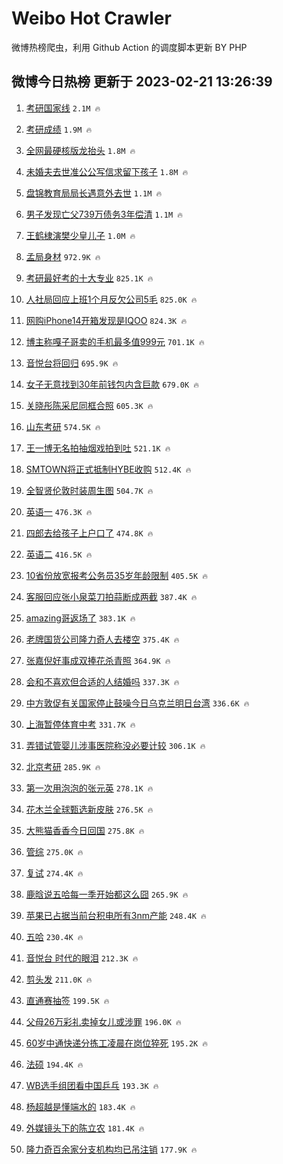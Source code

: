 # Weibo Hot Crawler 



微博热榜爬虫，利用 Github Action 的调度脚本更新 BY PHP 


## 微博今日热榜 更新于 2023-02-21 13:26:39 
1. [考研国家线](https://s.weibo.com/weibo?q=%23%E8%80%83%E7%A0%94%E5%9B%BD%E5%AE%B6%E7%BA%BF%23&t=31&band_rank=1&Refer=top) `2.1M 🔥` 

1. [考研成绩](https://s.weibo.com/weibo?q=%23%E8%80%83%E7%A0%94%E6%88%90%E7%BB%A9%23&t=31&band_rank=2&Refer=top) `1.9M 🔥` 

1. [全网最硬核版龙抬头](https://s.weibo.com/weibo?q=%23%E5%85%A8%E7%BD%91%E6%9C%80%E7%A1%AC%E6%A0%B8%E7%89%88%E9%BE%99%E6%8A%AC%E5%A4%B4%23&t=31&band_rank=3&Refer=top) `1.8M 🔥` 

1. [未婚夫去世准公公写信求留下孩子](https://s.weibo.com/weibo?q=%23%E6%9C%AA%E5%A9%9A%E5%A4%AB%E5%8E%BB%E4%B8%96%E5%87%86%E5%85%AC%E5%85%AC%E5%86%99%E4%BF%A1%E6%B1%82%E7%95%99%E4%B8%8B%E5%AD%A9%E5%AD%90%23&t=31&band_rank=4&Refer=top) `1.8M 🔥` 

1. [盘锦教育局局长遇意外去世](https://s.weibo.com/weibo?q=%23%E7%9B%98%E9%94%A6%E6%95%99%E8%82%B2%E5%B1%80%E5%B1%80%E9%95%BF%E9%81%87%E6%84%8F%E5%A4%96%E5%8E%BB%E4%B8%96%23&t=31&band_rank=5&Refer=top) `1.1M 🔥` 

1. [男子发现亡父739万债务3年偿清](https://s.weibo.com/weibo?q=%23%E7%94%B7%E5%AD%90%E5%8F%91%E7%8E%B0%E4%BA%A1%E7%88%B6739%E4%B8%87%E5%80%BA%E5%8A%A13%E5%B9%B4%E5%81%BF%E6%B8%85%23&t=31&band_rank=6&Refer=top) `1.1M 🔥` 

1. [王鹤棣演樊少皇儿子](https://s.weibo.com/weibo?q=%23%E7%8E%8B%E9%B9%A4%E6%A3%A3%E6%BC%94%E6%A8%8A%E5%B0%91%E7%9A%87%E5%84%BF%E5%AD%90%23&t=31&band_rank=7&Refer=top) `1.0M 🔥` 

1. [孟局身材](https://s.weibo.com/weibo?q=%23%E5%AD%9F%E5%B1%80%E8%BA%AB%E6%9D%90%23&t=31&band_rank=8&Refer=top) `972.9K 🔥` 

1. [考研最好考的十大专业](https://s.weibo.com/weibo?q=%23%E8%80%83%E7%A0%94%E6%9C%80%E5%A5%BD%E8%80%83%E7%9A%84%E5%8D%81%E5%A4%A7%E4%B8%93%E4%B8%9A%23&t=31&band_rank=9&Refer=top) `825.1K 🔥` 

1. [人社局回应上班1个月反欠公司5毛](https://s.weibo.com/weibo?q=%23%E4%BA%BA%E7%A4%BE%E5%B1%80%E5%9B%9E%E5%BA%94%E4%B8%8A%E7%8F%AD1%E4%B8%AA%E6%9C%88%E5%8F%8D%E6%AC%A0%E5%85%AC%E5%8F%B85%E6%AF%9B%23&t=31&band_rank=10&Refer=top) `825.0K 🔥` 

1. [网购iPhone14开箱发现是IQOO](https://s.weibo.com/weibo?q=%23%E7%BD%91%E8%B4%ADiPhone14%E5%BC%80%E7%AE%B1%E5%8F%91%E7%8E%B0%E6%98%AFIQOO%23&t=31&band_rank=11&Refer=top) `824.3K 🔥` 

1. [博主称嘎子哥卖的手机最多值999元](https://s.weibo.com/weibo?q=%23%E5%8D%9A%E4%B8%BB%E7%A7%B0%E5%98%8E%E5%AD%90%E5%93%A5%E5%8D%96%E7%9A%84%E6%89%8B%E6%9C%BA%E6%9C%80%E5%A4%9A%E5%80%BC999%E5%85%83%23&t=31&band_rank=12&Refer=top) `701.1K 🔥` 

1. [音悦台将回归](https://s.weibo.com/weibo?q=%23%E9%9F%B3%E6%82%A6%E5%8F%B0%E5%B0%86%E5%9B%9E%E5%BD%92%23&t=31&band_rank=13&Refer=top) `695.9K 🔥` 

1. [女子无意找到30年前钱包内含巨款](https://s.weibo.com/weibo?q=%23%E5%A5%B3%E5%AD%90%E6%97%A0%E6%84%8F%E6%89%BE%E5%88%B030%E5%B9%B4%E5%89%8D%E9%92%B1%E5%8C%85%E5%86%85%E5%90%AB%E5%B7%A8%E6%AC%BE%23&t=31&band_rank=14&Refer=top) `679.0K 🔥` 

1. [关晓彤陈采尼同框合照](https://s.weibo.com/weibo?q=%23%E5%85%B3%E6%99%93%E5%BD%A4%E9%99%88%E9%87%87%E5%B0%BC%E5%90%8C%E6%A1%86%E5%90%88%E7%85%A7%23&t=31&band_rank=15&Refer=top) `605.3K 🔥` 

1. [山东考研](https://s.weibo.com/weibo?q=%E5%B1%B1%E4%B8%9C%E8%80%83%E7%A0%94&t=31&band_rank=16&Refer=top) `574.5K 🔥` 

1. [王一博无名拍抽烟戏拍到吐](https://s.weibo.com/weibo?q=%23%E7%8E%8B%E4%B8%80%E5%8D%9A%E6%97%A0%E5%90%8D%E6%8B%8D%E6%8A%BD%E7%83%9F%E6%88%8F%E6%8B%8D%E5%88%B0%E5%90%90%23&t=31&band_rank=17&Refer=top) `521.1K 🔥` 

1. [SMTOWN将正式抵制HYBE收购](https://s.weibo.com/weibo?q=%23SMTOWN%E5%B0%86%E6%AD%A3%E5%BC%8F%E6%8A%B5%E5%88%B6HYBE%E6%94%B6%E8%B4%AD%23&t=31&band_rank=18&Refer=top) `512.4K 🔥` 

1. [全智贤伦敦时装周生图](https://s.weibo.com/weibo?q=%23%E5%85%A8%E6%99%BA%E8%B4%A4%E4%BC%A6%E6%95%A6%E6%97%B6%E8%A3%85%E5%91%A8%E7%94%9F%E5%9B%BE%23&t=31&band_rank=19&Refer=top) `504.7K 🔥` 

1. [英语一](https://s.weibo.com/weibo?q=%E8%8B%B1%E8%AF%AD%E4%B8%80&t=31&band_rank=20&Refer=top) `476.3K 🔥` 

1. [四郎去给孩子上户口了](https://s.weibo.com/weibo?q=%23%E5%9B%9B%E9%83%8E%E5%8E%BB%E7%BB%99%E5%AD%A9%E5%AD%90%E4%B8%8A%E6%88%B7%E5%8F%A3%E4%BA%86%23&t=31&band_rank=21&Refer=top) `474.8K 🔥` 

1. [英语二](https://s.weibo.com/weibo?q=%E8%8B%B1%E8%AF%AD%E4%BA%8C&t=31&band_rank=22&Refer=top) `416.5K 🔥` 

1. [10省份放宽报考公务员35岁年龄限制](https://s.weibo.com/weibo?q=%2310%E7%9C%81%E4%BB%BD%E6%94%BE%E5%AE%BD%E6%8A%A5%E8%80%83%E5%85%AC%E5%8A%A1%E5%91%9835%E5%B2%81%E5%B9%B4%E9%BE%84%E9%99%90%E5%88%B6%23&t=31&band_rank=23&Refer=top) `405.5K 🔥` 

1. [客服回应张小泉菜刀拍蒜断成两截](https://s.weibo.com/weibo?q=%23%E5%AE%A2%E6%9C%8D%E5%9B%9E%E5%BA%94%E5%BC%A0%E5%B0%8F%E6%B3%89%E8%8F%9C%E5%88%80%E6%8B%8D%E8%92%9C%E6%96%AD%E6%88%90%E4%B8%A4%E6%88%AA%23&t=31&band_rank=24&Refer=top) `387.4K 🔥` 

1. [amazing哥返场了](https://s.weibo.com/weibo?q=%23amazing%E5%93%A5%E8%BF%94%E5%9C%BA%E4%BA%86%23&t=31&band_rank=25&Refer=top) `383.1K 🔥` 

1. [老牌国货公司隆力奇人去楼空](https://s.weibo.com/weibo?q=%23%E8%80%81%E7%89%8C%E5%9B%BD%E8%B4%A7%E5%85%AC%E5%8F%B8%E9%9A%86%E5%8A%9B%E5%A5%87%E4%BA%BA%E5%8E%BB%E6%A5%BC%E7%A9%BA%23&t=31&band_rank=26&Refer=top) `375.4K 🔥` 

1. [张嘉倪好事成双捧花杀青照](https://s.weibo.com/weibo?q=%23%E5%BC%A0%E5%98%89%E5%80%AA%E5%A5%BD%E4%BA%8B%E6%88%90%E5%8F%8C%E6%8D%A7%E8%8A%B1%E6%9D%80%E9%9D%92%E7%85%A7%23&t=31&band_rank=27&Refer=top) `364.9K 🔥` 

1. [会和不喜欢但合适的人结婚吗](https://s.weibo.com/weibo?q=%23%E4%BC%9A%E5%92%8C%E4%B8%8D%E5%96%9C%E6%AC%A2%E4%BD%86%E5%90%88%E9%80%82%E7%9A%84%E4%BA%BA%E7%BB%93%E5%A9%9A%E5%90%97%23&t=31&band_rank=28&Refer=top) `337.3K 🔥` 

1. [中方敦促有关国家停止鼓噪今日乌克兰明日台湾](https://s.weibo.com/weibo?q=%23%E4%B8%AD%E6%96%B9%E6%95%A6%E4%BF%83%E6%9C%89%E5%85%B3%E5%9B%BD%E5%AE%B6%E5%81%9C%E6%AD%A2%E9%BC%93%E5%99%AA%E4%BB%8A%E6%97%A5%E4%B9%8C%E5%85%8B%E5%85%B0%E6%98%8E%E6%97%A5%E5%8F%B0%E6%B9%BE%23&t=31&band_rank=29&Refer=top) `336.6K 🔥` 

1. [上海暂停体育中考](https://s.weibo.com/weibo?q=%23%E4%B8%8A%E6%B5%B7%E6%9A%82%E5%81%9C%E4%BD%93%E8%82%B2%E4%B8%AD%E8%80%83%23&t=31&band_rank=30&Refer=top) `331.7K 🔥` 

1. [弄错试管婴儿涉事医院称没必要计较](https://s.weibo.com/weibo?q=%23%E5%BC%84%E9%94%99%E8%AF%95%E7%AE%A1%E5%A9%B4%E5%84%BF%E6%B6%89%E4%BA%8B%E5%8C%BB%E9%99%A2%E7%A7%B0%E6%B2%A1%E5%BF%85%E8%A6%81%E8%AE%A1%E8%BE%83%23&t=31&band_rank=31&Refer=top) `306.1K 🔥` 

1. [北京考研](https://s.weibo.com/weibo?q=%E5%8C%97%E4%BA%AC%E8%80%83%E7%A0%94&t=31&band_rank=32&Refer=top) `285.9K 🔥` 

1. [第一次用泡泡的张元英](https://s.weibo.com/weibo?q=%23%E7%AC%AC%E4%B8%80%E6%AC%A1%E7%94%A8%E6%B3%A1%E6%B3%A1%E7%9A%84%E5%BC%A0%E5%85%83%E8%8B%B1%23&t=31&band_rank=33&Refer=top) `278.1K 🔥` 

1. [花木兰全球甄选新皮肤](https://s.weibo.com/weibo?q=%23%E8%8A%B1%E6%9C%A8%E5%85%B0%E5%85%A8%E7%90%83%E7%94%84%E9%80%89%E6%96%B0%E7%9A%AE%E8%82%A4%23&t=31&band_rank=34&Refer=top) `276.5K 🔥` 

1. [大熊猫香香今日回国](https://s.weibo.com/weibo?q=%23%E5%A4%A7%E7%86%8A%E7%8C%AB%E9%A6%99%E9%A6%99%E4%BB%8A%E6%97%A5%E5%9B%9E%E5%9B%BD%23&t=31&band_rank=35&Refer=top) `275.8K 🔥` 

1. [管综](https://s.weibo.com/weibo?q=%E7%AE%A1%E7%BB%BC&t=31&band_rank=36&Refer=top) `275.0K 🔥` 

1. [复试](https://s.weibo.com/weibo?q=%E5%A4%8D%E8%AF%95&t=31&band_rank=37&Refer=top) `274.4K 🔥` 

1. [鹿晗说五哈每一季开始都这么囧](https://s.weibo.com/weibo?q=%23%E9%B9%BF%E6%99%97%E8%AF%B4%E4%BA%94%E5%93%88%E6%AF%8F%E4%B8%80%E5%AD%A3%E5%BC%80%E5%A7%8B%E9%83%BD%E8%BF%99%E4%B9%88%E5%9B%A7%23&t=31&band_rank=38&Refer=top) `265.9K 🔥` 

1. [苹果已占据当前台积电所有3nm产能](https://s.weibo.com/weibo?q=%23%E8%8B%B9%E6%9E%9C%E5%B7%B2%E5%8D%A0%E6%8D%AE%E5%BD%93%E5%89%8D%E5%8F%B0%E7%A7%AF%E7%94%B5%E6%89%80%E6%9C%893nm%E4%BA%A7%E8%83%BD%23&t=31&band_rank=39&Refer=top) `248.4K 🔥` 

1. [五哈](https://s.weibo.com/weibo?q=%E4%BA%94%E5%93%88&t=31&band_rank=40&Refer=top) `230.4K 🔥` 

1. [音悦台 时代的眼泪](https://s.weibo.com/weibo?q=%E9%9F%B3%E6%82%A6%E5%8F%B0%20%E6%97%B6%E4%BB%A3%E7%9A%84%E7%9C%BC%E6%B3%AA&t=31&band_rank=41&Refer=top) `212.3K 🔥` 

1. [剪头发](https://s.weibo.com/weibo?q=%E5%89%AA%E5%A4%B4%E5%8F%91&t=31&band_rank=42&Refer=top) `211.0K 🔥` 

1. [直通赛抽签](https://s.weibo.com/weibo?q=%23%E7%9B%B4%E9%80%9A%E8%B5%9B%E6%8A%BD%E7%AD%BE%23&t=31&band_rank=43&Refer=top) `199.5K 🔥` 

1. [父母26万彩礼卖掉女儿或涉罪](https://s.weibo.com/weibo?q=%23%E7%88%B6%E6%AF%8D26%E4%B8%87%E5%BD%A9%E7%A4%BC%E5%8D%96%E6%8E%89%E5%A5%B3%E5%84%BF%E6%88%96%E6%B6%89%E7%BD%AA%23&t=31&band_rank=44&Refer=top) `196.0K 🔥` 

1. [60岁中通快递分拣工凌晨在岗位猝死](https://s.weibo.com/weibo?q=%2360%E5%B2%81%E4%B8%AD%E9%80%9A%E5%BF%AB%E9%80%92%E5%88%86%E6%8B%A3%E5%B7%A5%E5%87%8C%E6%99%A8%E5%9C%A8%E5%B2%97%E4%BD%8D%E7%8C%9D%E6%AD%BB%23&t=31&band_rank=45&Refer=top) `195.2K 🔥` 

1. [法硕](https://s.weibo.com/weibo?q=%E6%B3%95%E7%A1%95&t=31&band_rank=46&Refer=top) `194.4K 🔥` 

1. [WB选手组团看中国乒乓](https://s.weibo.com/weibo?q=%23WB%E9%80%89%E6%89%8B%E7%BB%84%E5%9B%A2%E7%9C%8B%E4%B8%AD%E5%9B%BD%E4%B9%92%E4%B9%93%23&t=31&band_rank=47&Refer=top) `193.3K 🔥` 

1. [杨超越是懂端水的](https://s.weibo.com/weibo?q=%23%E6%9D%A8%E8%B6%85%E8%B6%8A%E6%98%AF%E6%87%82%E7%AB%AF%E6%B0%B4%E7%9A%84%23&t=31&band_rank=48&Refer=top) `183.4K 🔥` 

1. [外媒镜头下的陈立农](https://s.weibo.com/weibo?q=%23%E5%A4%96%E5%AA%92%E9%95%9C%E5%A4%B4%E4%B8%8B%E7%9A%84%E9%99%88%E7%AB%8B%E5%86%9C%23&t=31&band_rank=49&Refer=top) `181.4K 🔥` 

1. [隆力奇百余家分支机构均已吊注销](https://s.weibo.com/weibo?q=%23%E9%9A%86%E5%8A%9B%E5%A5%87%E7%99%BE%E4%BD%99%E5%AE%B6%E5%88%86%E6%94%AF%E6%9C%BA%E6%9E%84%E5%9D%87%E5%B7%B2%E5%90%8A%E6%B3%A8%E9%94%80%23&t=31&band_rank=50&Refer=top) `177.9K 🔥` 

